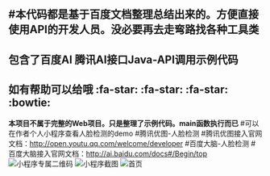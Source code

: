 #本代码都是基于百度文档整理总结出来的。方便直接使用API的开发人员。没必要再去走弯路找各种工具类
----------------------------------------------------------------------------------
 **包含了百度AI 腾讯AI接口Java-API调用示例代码**
----------------------------------------------------------------------------------
如有帮助可以给哦 :fa-star:  :fa-star:  :fa-star:  :bowtie: 
----------------------------------------------------------------------------------
 **本项目不属于完整的Web项目。只是整理了示例代码。main函数执行而已** 
#可以在作者个人小程序查看人脸检测的demo
#腾讯优图-人脸检测
#腾讯优图接入官网文档：http://open.youtu.qq.com/welcome/developer
#百度大脑-人脸检测
#百度大脑接入官网文档：http://ai.baidu.com/docs#/Begin/top
![小程序专属二维码](https://www.xsshome.cn/xcx.jpg "小程序专属二维码")
![小程序截图](https://www.xsshome.cn/index.png "小程序截图")
![首页](https://gitee.com/uploads/images/2017/1117/091114_94ae7c1a_131538.png "xcx.png")